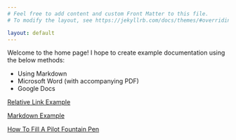 ```yaml
---
# Feel free to add content and custom Front Matter to this file.
# To modify the layout, see https://jekyllrb.com/docs/themes/#overriding-theme-defaults

layout: default
---
```


Welcome to the home page!  I hope to create example documentation using the below methods:

- Using Markdown
- Microsoft Word (with accompanying PDF)
- Google Docs

[Relative Link Example](_posts/2023-05-06-welcome-to-jekyll.markdown)

[Markdown Example](_posts/2023-07-13-markdown-example.markdown)

[How To Fill A Pilot Fountain Pen](_posts/2023-07-13-pilot-pen.markdown)